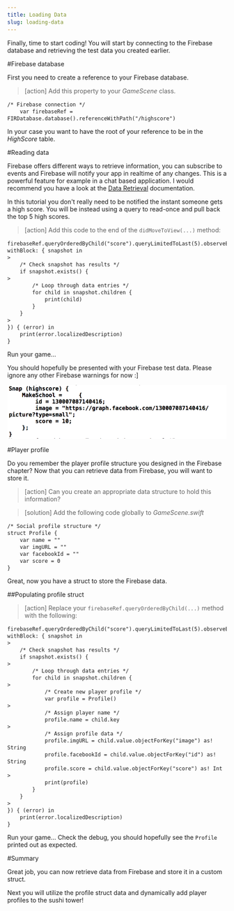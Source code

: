 ```yaml
---
title: Loading Data
slug: loading-data
---
```


Finally, time to start coding!
You will start by connecting to the Firebase database and retrieving the test data you created earlier.

#Firebase database

First you need to create a reference to your Firebase database.

> [action]
> Add this property to your *GameScene* class.
>
```
/* Firebase connection */
    var firebaseRef = FIRDatabase.database().referenceWithPath("/highscore")  
```
>

In your case you want to have the root of your reference to be in the *HighScore* table.

#Reading data

Firebase offers different ways to retrieve information, you can subscribe to events and Firebase will notify your app in realtime of any changes.  This is a powerful feature for example in a chat based application. I would recommend you have a look at the [Data Retrieval](https://firebase.google.com/docs/database/ios/retrieve-data) documentation.

In this tutorial you don't really need to be notified the instant someone gets a high score.  You will be instead using a query to read-once and pull back the top 5 high scores.

> [action]
> Add this code to the end of the `didMoveToView(...)` method:
>
```
firebaseRef.queryOrderedByChild("score").queryLimitedToLast(5).observeEventType(.Value, withBlock: { snapshot in
>
    /* Check snapshot has results */
    if snapshot.exists() {
>        
        /* Loop through data entries */
        for child in snapshot.children {
            print(child)
        }
    }
>    
}) { (error) in
    print(error.localizedDescription)
}
```
>

Run your game...

You should hopefully be presented with your Firebase test data. Please ignore any other Firebase warnings for now :]

![Firebase debug](../Tutorial-Images/firebase_query_debug.png)

#Player profile

Do you remember the player profile structure you designed in the Firebase chapter?
Now that you can retrieve data from Firebase, you will want to store it.  

> [action]
> Can you create an appropriate data structure to hold this information?

<!-- -->

> [solution]
> Add the following code globally to *GameScene.swift*
>
```
/* Social profile structure */
struct Profile {
    var name = ""
    var imgURL = ""
    var facebookId = ""
    var score = 0
}
```

Great, now you have a struct to store the Firebase data.

##Populating profile struct

> [action]
> Replace your `firebaseRef.queryOrderedByChild(...)` method with the following:
>
```
firebaseRef.queryOrderedByChild("score").queryLimitedToLast(5).observeEventType(.Value, withBlock: { snapshot in
>    
    /* Check snapshot has results */
    if snapshot.exists() {
>        
        /* Loop through data entries */
        for child in snapshot.children {
>            
            /* Create new player profile */
            var profile = Profile()
>            
            /* Assign player name */
            profile.name = child.key
>            
            /* Assign profile data */
            profile.imgURL = child.value.objectForKey("image") as! String
            profile.facebookId = child.value.objectForKey("id") as! String
            profile.score = child.value.objectForKey("score") as! Int
>            
            print(profile)
        }
    }
>    
}) { (error) in
    print(error.localizedDescription)
}
```
>

Run your game...
Check the debug, you should hopefully see the `Profile` printed out as expected.

#Summary

Great job, you can now retrieve data from Firebase and store it in a custom struct.

Next you will utilize the profile struct data and dynamically add player profiles to the sushi tower!
